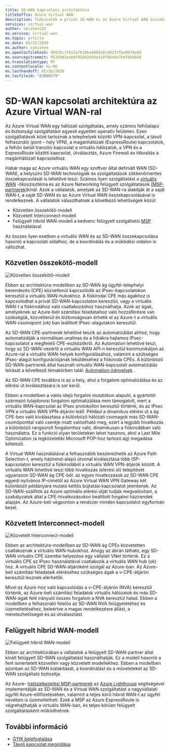 ```yaml
---
title: SD-WAN kapcsolati architektúra
titleSuffix: Azure Virtual WAN
description: Tudnivalók a privát SD-WAN és az Azure Virtual WAN összekapcsolásáról
services: virtual-wan
author: skishen525
ms.service: virtual-wan
ms.topic: article
ms.date: 05/12/2020
ms.author: sukishen
ms.openlocfilehash: 9b935c1f612e7634bad86818cd8331fba0078a9d
ms.sourcegitcommit: 95269d1eae0f95d42d9de410f86e8e7b4fbbb049
ms.translationtype: MT
ms.contentlocale: hu-HU
ms.lasthandoff: 05/26/2020
ms.locfileid: "83860579"
---
```

# <a name="sd-wan-connectivity-architecture-with-azure-virtual-wan"></a>SD-WAN kapcsolati architektúra az Azure Virtual WAN-ral

Az Azure Virtual WAN egy hálózati szolgáltatás, amely számos felhőalapú és biztonsági szolgáltatást egyesít egyetlen operatív felületen. Ezen szolgáltatások közé tartoznak a telephelyek közötti VPN-kapcsolat, a távoli felhasználó (pont – hely VPN), a magánhálózati (ExpressRoute) kapcsolatok, a felhőn belüli tranzitív kapcsolat a virtuális hálózatok, a VPN és a ExpressRoute közötti kapcsolat, útválasztás, Azure Firewall és titkosítás a magánhálózati kapcsolathoz.

Habár maga az Azure virtuális WAN egy szoftver által definiált WAN (SD-WAN), a helyszíni SD-WAN technológiák és szolgáltatások zökkenőmentes összekapcsolását is lehetővé teszi. Számos ilyen szolgáltatást a [virtuális WAN](virtual-wan-locations-partners.md) -ökoszisztéma és az Azure Networking felügyelt szolgáltatások [(MSP-partnerek)](../networking/networking-partners-msp.md)kínál. Azok a vállalatok, amelyek az SD-WAN-ra alakítják át a saját WAN-t, a saját SD-WAN és az Azure Virtual WAN összekapcsolásával is rendelkeznek. A vállalatok választhatnak a következő lehetőségek közül:

* Közvetlen összekötő-modell
* Közvetett Interconnect-modell
* Felügyelt hibrid WAN-modell a kedvenc felügyelt szolgáltatói [MSP](../networking/networking-partners-msp.md) használatával

Az összes ilyen esetben a virtuális WAN és az SD-WAN összekapcsolása hasonló a kapcsolati oldalhoz, de a koordinálás és a működési oldalon is változhat.

## <a name="direct-interconnect-model"></a><a name="direct"></a>Közvetlen összekötő-modell

![Közvetlen összekötő-modell](./media/sd-wan-connectivity-architecture/direct.png)

Ebben az architektúra-modellben az SD-WAN ág ügyfél-telephelyi berendezés (CPE) közvetlenül kapcsolódik az IPsec-kapcsolatokon keresztül a virtuális WAN-hubokhoz. A fiókirodai CPE más ágakhoz is kapcsolódhat a privát SD-WAN-kapcsolaton keresztül, vagy a virtuális WAN-t a fiókirodához való csatlakozáshoz használhatja. Azok az ágak, amelyeknek az Azure-beli számítási feladataihoz való hozzáférésre van szükségük, közvetlenül és biztonságosan érhetik el az Azure-t a virtuális WAN-csomópont (ok) ban leállított IPsec-alagutakon keresztül.

Az SD-WAN CPE-partnerek lehetővé teszik az automatizálást ahhoz, hogy automatizálják a normálisan unalmas és a hibákra hajlamos IPsec-kapcsolatot a megfelelő CPE-eszközökről. Az Automation lehetővé teszi, hogy az SD-WAN-vezérlő a virtuális WAN API-n keresztül kommunikáljon az Azure-ral a virtuális WAN-helyek konfigurálásához, valamint a szükséges IPsec-alagút konfigurációjának leküldéséhez a fiókiroda CPEs. A különböző SD-WAN-partnerek által használt virtuális WAN-kapcsolati automatizálás leírását a következő témakörben talál: [Automation-irányelvek](virtual-wan-configure-automation-providers.md) .

Az SD-WAN CPE továbbra is az a hely, ahol a forgalom optimalizálása és az elérési út kiválasztására is sor kerül. 

Ebben a modellben a valós idejű forgalmi mutatókon alapuló, a gyártótól származó tulajdonosi forgalom optimalizálása nem támogatott, mert a virtuális WAN-kapcsolat az IPsec protokollon keresztül történik, és az IPsec VPN a virtuális WAN VPN-átjárón leáll. Például a dinamikus elérési út a ág CPE-ben való kiválasztása a különböző hálózati csomagok más SD-WAN-csomóponttal való cseréje miatt valósítható meg, ezért a legjobb hivatkozás a különböző rangsorolt forgalomhoz való, dinamikusan a fiókirodában való használatra. Ez a funkció olyan területeken lehet hasznos, ahol a Last Mile Optimization (a legközelebbi Microsoft POP-hoz tartozó ág) megadása kötelező.

A Virtual WAN használatával a felhasználók beszerezhetik az Azure Path Selection-t, amely házirend-alapú útvonal kiválasztása több ISP-kapcsolaton keresztül a fiókirodából a virtuális WAN VPN-átjárók között. A virtuális WAN lehetővé teszi több hivatkozás (elérési út) telepítését ugyanazon SD-WAN ág CPE-ből. az egyes hivatkozások az SD-WAN CPE egyedi nyilvános IP-címétől az Azure Virtual WAN VPN Gateway két különböző példányára mutató kettős bújtatási kapcsolatot jelentenek. Az SD-WAN-szállítók az Azure optimális elérési útját tudják megvalósítani, a szabályzatok által a CPE-hivatkozásokon beállított forgalmi házirendek alapján. Az Azure-beli végponton a rendszer minden kapcsolatot egyformán kezel.

## <a name="indirect-interconnect-model"></a><a name="indirect"></a>Közvetett Interconnect-modell

![Közvetett Interconnect-modell](./media/sd-wan-connectivity-architecture/indirect.png)

Ebben az architektúra-modellben az SD-WAN ág CPEs közvetetten csatlakoznak a virtuális WAN-hubokhoz. Ahogy az ábrán látható, egy SD-WAN virtuális CPE üzembe helyezése egy vállalati VNet történik. Ez a virtuális CPE az IPsec használatával csatlakozik a virtuális WAN hub (ok) hoz. A virtuális CPE SD-WAN-átjáróként szolgál az Azure-ban. Az Azure-beli számítási feladataik eléréséhez szükséges ágak a v-CPE-átjárón keresztül lesznek elérhetők.

Mivel az Azure-hoz való kapcsolódás a v-CPE-átjárón (NVA) keresztül történik, az Azure-beli számítási feladatok virtuális hálózatok és más SD-WAN-ágak felé irányuló összes forgalom a NVA keresztül halad. Ebben a modellben a felhasználó felelős az SD-WAN NVA felügyeletéhez és üzemeltetéséhez, beleértve a magas rendelkezésre állást, a méretezhetőséget és az útválasztást.
  
## <a name="managed-hybrid-wan-model"></a><a name="hybrid"></a>Felügyelt hibrid WAN-modell

![Felügyelt hibrid WAN-modell](./media/sd-wan-connectivity-architecture/hybrid.png)

Ebben az architektúrában a vállalatok a felügyelt SD-WAN-partner által kínált felügyelt SD-WAN szolgáltatást használhatják. Ez a modell hasonló a fent ismertetett közvetlen vagy közvetett modellekhez. Ebben a modellben azonban az SD-WAN kialakítását, a koordinálást és a műveleteket az SD-WAN szolgáltató biztosítja.

Az Azure- [hálózatkezelési MSP-partnerek](../networking/networking-partners-msp.md) az [Azure Lighthouse](https://azure.microsoft.com/services/azure-lighthouse/) segítségével implementálják az SD-WAN és a Virtual WAN szolgáltatást a nagyvállalati ügyfél Azure-előfizetésében, valamint a teljes körű hibrid WAN-t az ügyfél nevében is üzemeltetheti. Ezek a MSP az Azure ExpressRoute is végrehajthatják a virtuális WAN-ban, és teljes körűen felügyelt szolgáltatásként működhetnek.

## <a name="additional-information"></a>További információ

* [GYIK belefoglalása](virtual-wan-faq.md)
* [Távoli kapcsolat megoldása](work-remotely-support.md)

